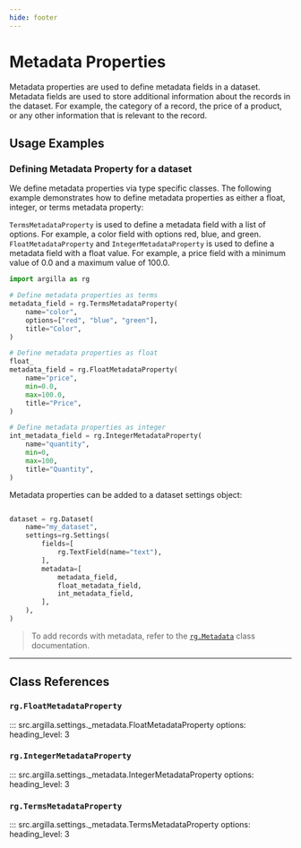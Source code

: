 ```yaml
---
hide: footer
---
```


# Metadata Properties

Metadata properties are used to define metadata fields in a dataset. Metadata fields are used to store additional information about the records in the dataset. For example, the category of a record, the price of a product, or any other information that is relevant to the record.

## Usage Examples

### Defining Metadata Property for a dataset

We define metadata properties via type specific classes. The following example demonstrates how to define metadata properties as either a float, integer, or terms metadata property:

`TermsMetadataProperty` is used to define a metadata field with a list of options. For example, a color field with options red, blue, and green. `FloatMetadataProperty` and `IntegerMetadataProperty` is used to define a metadata field with a float value. For example, a price field with a minimum value of 0.0 and a maximum value of 100.0.

```python
import argilla as rg

# Define metadata properties as terms
metadata_field = rg.TermsMetadataProperty(
    name="color",
    options=["red", "blue", "green"],
    title="Color",
)

# Define metadata properties as float
float_
metadata_field = rg.FloatMetadataProperty(
    name="price",
    min=0.0,
    max=100.0,
    title="Price",
)

# Define metadata properties as integer
int_metadata_field = rg.IntegerMetadataProperty(
    name="quantity",
    min=0,
    max=100,
    title="Quantity",
)
```

Metadata properties can be added to a dataset settings object:

```python

dataset = rg.Dataset(
    name="my_dataset",
    settings=rg.Settings(
        fields=[
            rg.TextField(name="text"),
        ],
        metadata=[
            metadata_field,
            float_metadata_field,
            int_metadata_field,
        ],
    ),
)
```

> To add records with metadata, refer to the [`rg.Metadata`](../records/metadata.md) class documentation.

---

## Class References

### `rg.FloatMetadataProperty`

::: src.argilla.settings._metadata.FloatMetadataProperty
    options:
        heading_level: 3

### `rg.IntegerMetadataProperty`

::: src.argilla.settings._metadata.IntegerMetadataProperty
    options:
        heading_level: 3

### `rg.TermsMetadataProperty`

::: src.argilla.settings._metadata.TermsMetadataProperty
    options:
        heading_level: 3